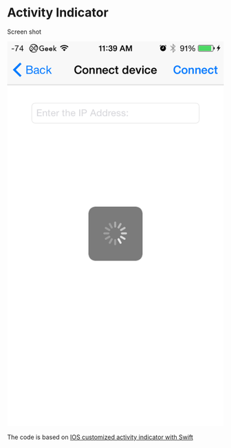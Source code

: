 Activity Indicator
=========
Screen shot

![](./ActivityIdicator.png)

The code is based on [IOS customized activity indicator with Swift](https://coderwall.com/p/su1t1a/ios-customized-activity-indicator-with-swift)
